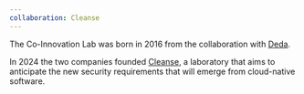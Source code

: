 ```yaml
---
collaboration: Cleanse
---
```


The Co-Innovation Lab was born in 2016 from the collaboration with [Deda](https://www.deda.com/home). 

In 2024 the two companies founded [Cleanse](https://www.deda.com/gruppo/corporate-governance/technology-innovation/co-innovation-lab), 
a laboratory that aims to anticipate the new security requirements that will emerge from cloud-native software.